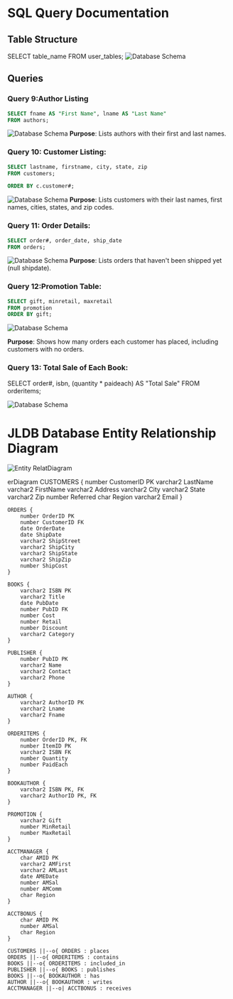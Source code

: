 # SQL Query Documentation

## Table Structure
SELECT table_name FROM user_tables;
![Database Schema](/Images/Main.png) 


## Queries

### Query 9:Author Listing
```sql
SELECT fname AS "First Name", lname AS "Last Name"
FROM authors;

```
![Database Schema](/Images/Q9.png) 
**Purpose**: Lists authors with their first and last names.

### Query 10: Customer Listing:
```sql
SELECT lastname, firstname, city, state, zip
FROM customers;

ORDER BY c.customer#;
```
![Database Schema](/Images/Q10.png) 
**Purpose**: Lists customers with their last names, first names, cities, states, and zip codes.

### Query 11: Order Details:
```sql
SELECT order#, order_date, ship_date
FROM orders;


```
![Database Schema](/Images/Q11.png)
**Purpose**: Lists orders that haven't been shipped yet (null shipdate).

### Query 12:Promotion Table:
```sql
SELECT gift, minretail, maxretail
FROM promotion
ORDER BY gift;

```
![Database Schema](/Images/Q12.png)

**Purpose**: Shows how many orders each customer has placed, including customers with no orders.

### Query 13: Total Sale of Each Book:
SELECT order#, isbn, (quantity * paideach) AS "Total Sale"
FROM orderitems;

![Database Schema](/Images/Q13.png)



# JLDB Database Entity Relationship Diagram

![Entity RelatDiagram](/images/entity.png)

erDiagram
    CUSTOMERS {
        number CustomerID PK
        varchar2 LastName
        varchar2 FirstName
        varchar2 Address
        varchar2 City
        varchar2 State
        varchar2 Zip
        number Referred
        char Region
        varchar2 Email
    }

    ORDERS {
        number OrderID PK
        number CustomerID FK
        date OrderDate
        date ShipDate
        varchar2 ShipStreet
        varchar2 ShipCity
        varchar2 ShipState
        varchar2 ShipZip
        number ShipCost
    }

    BOOKS {
        varchar2 ISBN PK
        varchar2 Title
        date PubDate
        number PubID FK
        number Cost
        number Retail
        number Discount
        varchar2 Category
    }

    PUBLISHER {
        number PubID PK
        varchar2 Name
        varchar2 Contact
        varchar2 Phone
    }

    AUTHOR {
        varchar2 AuthorID PK
        varchar2 Lname
        varchar2 Fname
    }

    ORDERITEMS {
        number OrderID PK, FK
        number ItemID PK
        varchar2 ISBN FK
        number Quantity
        number PaidEach
    }

    BOOKAUTHOR {
        varchar2 ISBN PK, FK
        varchar2 AuthorID PK, FK
    }

    PROMOTION {
        varchar2 Gift
        number MinRetail
        number MaxRetail
    }

    ACCTMANAGER {
        char AMID PK
        varchar2 AMFirst
        varchar2 AMLast
        date AMEDate
        number AMSal
        number AMComm
        char Region
    }

    ACCTBONUS {
        char AMID PK
        number AMSal
        char Region
    }

    CUSTOMERS ||--o{ ORDERS : places
    ORDERS ||--o{ ORDERITEMS : contains
    BOOKS ||--o{ ORDERITEMS : included_in
    PUBLISHER ||--o{ BOOKS : publishes
    BOOKS ||--o{ BOOKAUTHOR : has
    AUTHOR ||--o{ BOOKAUTHOR : writes
    ACCTMANAGER ||--o| ACCTBONUS : receives
